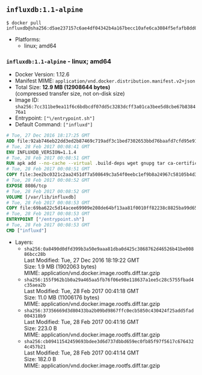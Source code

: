 ## `influxdb:1.1-alpine`

```console
$ docker pull influxdb@sha256:d5ae237157c6ae4df04342b4a167becc10afe6ca3084f5efafb8dd005b78326f
```

-	Platforms:
	-	linux; amd64

### `influxdb:1.1-alpine` - linux; amd64

-	Docker Version: 1.12.6
-	Manifest MIME: `application/vnd.docker.distribution.manifest.v2+json`
-	Total Size: **12.9 MB (12908644 bytes)**  
	(compressed transfer size, not on-disk size)
-	Image ID: `sha256:7cc311be9ea11f6c6bdbcdf07dd5c3283dcff3a01ca3bee5d8cbe67b838476a1`
-	Entrypoint: `["\/entrypoint.sh"]`
-	Default Command: `["influxd"]`

```dockerfile
# Tue, 27 Dec 2016 18:17:25 GMT
ADD file:92ab746eb22dd3ed2b87469c719adf3c1bed7302653bbd76baafd7cfd95e911e in / 
# Tue, 28 Feb 2017 00:08:41 GMT
ENV INFLUXDB_VERSION=1.1.4
# Tue, 28 Feb 2017 00:08:51 GMT
RUN apk add --no-cache --virtual .build-deps wget gnupg tar ca-certificates &&     update-ca-certificates &&     gpg --keyserver hkp://ha.pool.sks-keyservers.net         --recv-keys 05CE15085FC09D18E99EFB22684A14CF2582E0C5 &&     wget -q https://dl.influxdata.com/influxdb/releases/influxdb-${INFLUXDB_VERSION}-static_linux_amd64.tar.gz.asc &&     wget -q https://dl.influxdata.com/influxdb/releases/influxdb-${INFLUXDB_VERSION}-static_linux_amd64.tar.gz &&     gpg --batch --verify influxdb-${INFLUXDB_VERSION}-static_linux_amd64.tar.gz.asc influxdb-${INFLUXDB_VERSION}-static_linux_amd64.tar.gz &&     mkdir -p /usr/src &&     tar -C /usr/src -xzf influxdb-${INFLUXDB_VERSION}-static_linux_amd64.tar.gz &&     rm -f /usr/src/influxdb-*/influxdb.conf &&     chmod +x /usr/src/influxdb-*/* &&     cp -a /usr/src/influxdb-*/* /usr/bin/ &&     rm -rf *.tar.gz* /usr/src /root/.gnupg &&     apk del .build-deps
# Tue, 28 Feb 2017 00:08:51 GMT
COPY file:3ee2bc0321c2aa2451df7a508649c3a54f0eebc1ef9b8a24967c58105b4d3160 in /etc/influxdb/influxdb.conf 
# Tue, 28 Feb 2017 00:08:52 GMT
EXPOSE 8086/tcp
# Tue, 28 Feb 2017 00:08:52 GMT
VOLUME [/var/lib/influxdb]
# Tue, 28 Feb 2017 00:08:53 GMT
COPY file:69ba622c5d14acee69909e208de64bf13aa81f0010ff82238c8825ba99d65290 in /entrypoint.sh 
# Tue, 28 Feb 2017 00:08:53 GMT
ENTRYPOINT ["/entrypoint.sh"]
# Tue, 28 Feb 2017 00:08:53 GMT
CMD ["influxd"]
```

-	Layers:
	-	`sha256:0a8490d0dfd399b3a50e9aaa81dba0d425c3868762d46526b41be00886bcc28b`  
		Last Modified: Tue, 27 Dec 2016 18:19:22 GMT  
		Size: 1.9 MB (1902063 bytes)  
		MIME: application/vnd.docker.image.rootfs.diff.tar.gzip
	-	`sha256:155f962b1b0a29a465aa5fb76f06e98e118637a1ee5c28c5755fbad4c35aea2b`  
		Last Modified: Tue, 28 Feb 2017 00:41:18 GMT  
		Size: 11.0 MB (11006176 bytes)  
		MIME: application/vnd.docker.image.rootfs.diff.tar.gzip
	-	`sha256:37356669d3d80433ba2b09bd9867ffc0ecb5850c430424f25add5fad004318b9`  
		Last Modified: Tue, 28 Feb 2017 00:41:16 GMT  
		Size: 223.0 B  
		MIME: application/vnd.docker.image.rootfs.diff.tar.gzip
	-	`sha256:cb09411542459693bdee3d6d737dbbd659ec0fb85f97f5617c6764324c457b21`  
		Last Modified: Tue, 28 Feb 2017 00:41:14 GMT  
		Size: 182.0 B  
		MIME: application/vnd.docker.image.rootfs.diff.tar.gzip
